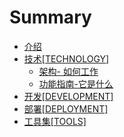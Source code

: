 # Summary

* [介绍](README.md)
* [技术[TECHNOLOGY]](teschenology/ji_672f5b_technology_].md)
   * [架构- 如何工作](teschenology/architecture/jia_6784-_ru_he_gong_zuo.md)
   * [功能指南-它是什么](teschenology/feature/gong_neng_zhi_5357-_ta_shi_shi_yao.md)
* [开发[DEVELOPMENT]](devlopment/kai_53d15b_development_].md)
* [部署[DEPLOYMENT]](deployment/bu_7f725b_deployment_].md)
* [工具集[TOOLS]](tools/gong_ju_96c65b_tools_].md)

